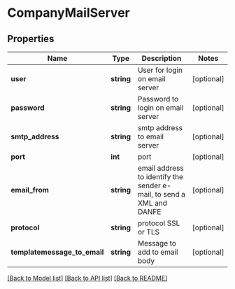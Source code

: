 # CompanyMailServer

## Properties
Name | Type | Description | Notes
------------ | ------------- | ------------- | -------------
**user** | **string** | User for login on email server | [optional] 
**password** | **string** | Password to login on email server | [optional] 
**smtp_address** | **string** | smtp address to email server | [optional] 
**port** | **int** | port | [optional] 
**email_from** | **string** | email address to identify the sender e-mail, to send a XML and DANFE | [optional] 
**protocol** | **string** | protocol SSL or TLS | [optional] 
**templatemessage_to_email** | **string** | Message to add to email body | [optional] 

[[Back to Model list]](../README.md#documentation-for-models) [[Back to API list]](../README.md#documentation-for-api-endpoints) [[Back to README]](../README.md)


